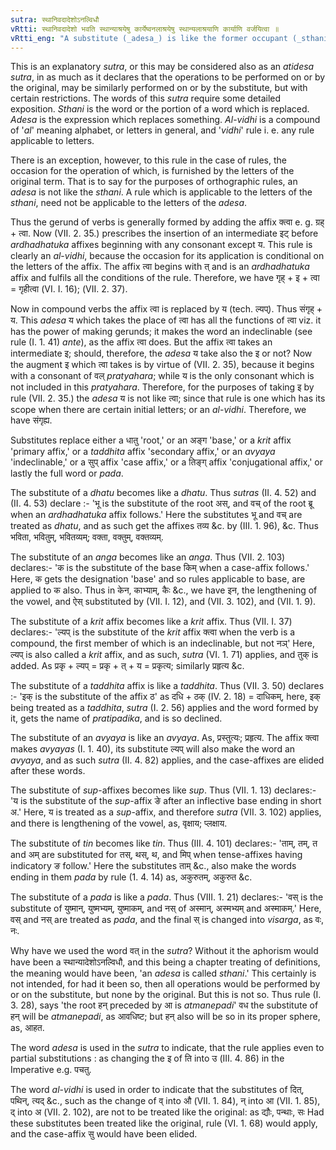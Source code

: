 ```yaml
---
sutra: स्थानिवदादेशोऽनल्विधौ
vRtti: स्थानिवदादेशो भवति स्थान्याश्रयेषु कार्येष्वनलाश्रयेषु स्थान्यलाश्रयाणि कार्याणि वर्जयित्वा ॥
vRtti_eng: "A substitute (_adesa_) is like the former occupant (_sthani_) but not in the case of a rule the occasion for the operation of which is furnished by the letters of the original term."
---
```

This is an explanatory _sutra_, or this may be considered also as an _atidesa_ _sutra_, in as much as it declares that the operations to be performed on or by the original, may be similarly performed on or by the substitute, but with certain restrictions. The words of this _sutra_ require some detailed exposition. _Sthani_ is the word or the portion of a word which is replaced. _Adesa_ is the expression which replaces something. _Al_-_vidhi_ is a compound of '_al_' meaning alphabet, or letters in general, and '_vidhi_' rule i. e. any rule applicable to letters.

There is an exception, however, to this rule in the case of rules, the occasion for the operation of which, is furnished by the letters of the original term. That is to say for the purposes of orthographic rules, an _adesa_ is not like the _sthani_. A rule which is applicable to the letters of the _sthani_, need not be applicable to the letters of the _adesa_.

Thus the gerund of verbs is generally formed by adding the affix क्त्वा e. g. ग्रह् + त्वा. Now (VII. 2. 35.) prescribes the insertion of an intermediate इट् before _ardhadhatuka_ affixes beginning with any consonant except य. This rule is clearly an _al_-_vidhi_, because the occasion for its application is conditional on the letters of the affix. The affix त्वा begins with त् and is an _ardhadhatuka_ affix and fulfils all the conditions of the rule. Therefore, we have गृह् + इ + त्वा = गृहीत्वा (VI. I. 16); (VII. 2. 37).

Now in compound verbs the affix त्वा is replaced by य (tech. ल्यप्). Thus संगृह् + य. This _adesa_ य which takes the place of त्वा has all the functions of त्वा viz. it has the power of making gerunds; it makes the word an indeclinable (see rule (I. 1. 41) _ante_), as the affix त्वा does. But the affix त्वा takes an intermediate इ; should, therefore, the _adesa_ य take also the इ or not? Now the augment इ which त्वा takes is by virtue of (VII. 2. 35), because it begins with a consonant of वल् _pratyahara_; while य is the only consonant which is not included in this _pratyahara_. Therefore, for the purposes of taking इ by rule (VII. 2. 35.) the _adesa_ य is not like त्वा; since that rule is one which has its scope when there are certain initial letters; or an _al_-_vidhi_. Therefore, we have संगृह्य.

Substitutes replace either a धातु 'root,' or an अङ्ग 'base,' or a _krit_ affix 'primary affix,' or a _taddhita_ affix 'secondary affix,' or an _avyaya_ 'indeclinable,' or a सुप् affix 'case affix,' or a तिङ्ग् affix 'conjugational affix,' or lastly the full word or _pada_.

The substitute of a _dhatu_ becomes like a _dhatu_. Thus _sutras_ (II. 4. 52) and (II. 4. 53) declare :- 'भू is the substitute of the root अस्, and वच् of the root ब्रू when an _ardhadhatuka_ affix follows.' Here the substitutes भू and वच् are treated as _dhatu_, and as such get the affixes तव्य &c. by (III. 1. 96), &c. Thus भविता, भवितुम्, भवितव्यम्; वक्ता, वक्तुम्, वक्तव्यम्.

The substitute of an _anga_ becomes like an _anga_. Thus (VII. 2. 103) declares:- 'क is the substitute of the base किम् when a case-affix follows.' Here, क gets the designation 'base' and so rules applicable to base, are applied to क also. Thus in केन, काभ्याम्, कैः &c., we have इन, the lengthening of the vowel, and ऐस् substituted by (VII. I. 12), and (VII. 3. 102), and (VII. 1. 9).

The substitute of a _krit_ affix becomes like a _krit_ affix. Thus (VII. I. 37) declares:- 'ल्यप् is the substitute of the _krit_ affix क्त्वा when the verb is a compound, the first member of which is an indeclinable, but not नञ्' Here, ल्यप् is also called a _krit_ affix, and as such, _sutra_ (VI. 1. 71) applies, and तुक् is added. As प्रकृ + ल्यप् = प्रकृ + त् + य = प्रकृत्य; similarly प्रहृत्य &c.

The substitute of a _taddhita_ affix is like a _taddhita_. Thus (VII. 3. 50) declares :- 'इक् is the substitute of the affix ठ' as दधि + ठक् (IV. 2. 18) = दाधिकम्, here, इक् being treated as a _taddhita_, _sutra_ (I. 2. 56) applies and the word formed by it, gets the name of _pratipadika_, and is so declined.

The substitute of an _avyaya_ is like an _avyaya_. As, प्रस्तुत्यः; प्रहृत्य. The affix क्त्वा makes _avyayas_ (I. 1. 40), its substitute ल्यप् will also make the word an _avyaya_, and as such _sutra_ (II. 4. 82) applies, and the case-affixes are elided after these words.

The substitute of _sup_-affixes becomes like _sup_. Thus (VII. 1. 13) declares:- 'य is the substitute of the _sup_-affix ङे after an inflective base ending in short अ.' Here, य is treated as a _sup_-affix, and therefore _sutra_ (VII. 3. 102) applies, and there is lengthening of the vowel, as, वृक्षाय; प्लक्षाय.

The substitute of _tin_ becomes like _tin_. Thus (III. 4. 101) declares:- 'ताम्, तम्, त and अम् are substituted for तस्, थस्, थ, and मिप् when tense-affixes having indicatory ङ follow.' Here the substitutes ताम् &c., also make the words ending in them _pada_ by rule (1. 4. 14) as, अकुरुतम्, अकुरुत &c.

The substitute of a _pada_ is like a _pada_. Thus (VIII. 1. 21) declares:- 'वस् is the substitute of युष्मान्, युष्मभ्यम्, युष्माकम्, and नस् of अस्मान्, अस्मभ्यम् and अस्माकम्.' Here, वस् and नस् are treated as _pada_, and the final स् is changed into _visarga_, as वः, नः.

Why have we used the word वत् in the _sutra_? Without it the aphorism would have been a स्थान्यादेशोऽनल्विधौ, and this being a chapter treating of definitions, the meaning would have been, 'an _adesa_ is called _sthani_.' This certainly is not intended, for had it been so, then all operations would be performed by or on the substitute, but none by the original. But this is not so. Thus rule (I. 3. 28), says 'the root हन् preceded by आ is _atmanepadi_' वध the substitute of हन् will be _atmanepadi_, as आवधिष्ट; but हन् also will be so in its proper sphere, as, आहत.

The word _adesa_ is used in the _sutra_ to indicate, that the rule applies even to partial substitutions : as changing the इ of ति into उ (III. 4. 86) in the Imperative e.g. पचतु.

The word _al_-_vidhi_ is used in order to indicate that the substitutes of दित्, पथिन्, त्यद् &c., such as the change of व् into औ (VII. 1. 84), न् into आ (VII. 1. 85), द् into अ (VII. 2. 102), are not to be treated like the original: as द्यौः, पन्थाः, सः Had these substitutes been treated like the original, rule (VI. 1. 68) would apply, and the case-affix सु would have been elided.
